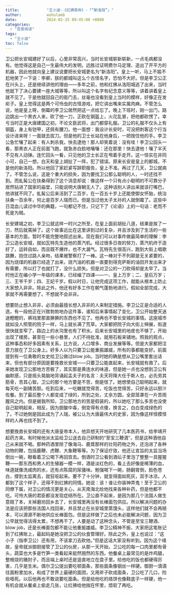 ```yaml
---
title:            "王小波-《红拂夜奔》-「“新洛阳”」"
author:           wuhulamb
date:             2024-02-25 09:45:00 +0800
categories:
  - "吾爱阅读"
tags:
  - "王小波"
toc: false
---
```


卫公把长安城建好了以后，心里非常高兴，当时长安城崭新崭新，一点毛病都没有。他觉得这是自己一生最伟大的发明，远胜过证明费尔马定理、造出了开平方的机器，因此他就向皇上建议说要把长安城更名为“新洛阳”。皇上一听，马上不尴不尬地<!--more-->笑了一下说：李卿，朕的都城叫这么个古怪名字，恐怕不大好。但是李卫公正在兴头上，还是继续讲他的理由——多年之前，他和红拂从洛阳城逃了出来，当时他就下了决心要建一座大城等等，所以叫这个名字有纪念意义等等，讲着讲着皇上就不见了。于是他就回自己的衙门去，丝毫也没看到皇上当时的模样，好像正在发疟子。皇上觉得这是两个可怜虫的古怪游戏，把它讲出嘴来实属肉麻。不管怎么说，他是皇上呀，倒霉的李卫公居然把这一点给忘了。晚上下班时，刚一出门，路边跳出一个黑衣人来，砍了他一刀，正砍在钢盔上，火花乱冒，把他都砍愣了。幸亏当时正是大唐建国之初，不论文臣武将，出门都穿礼服。卫公的礼服不仅头上有钢盔，身上有铠甲，还佩有腰刀。他一面想：我设计长安时，可没把刺客这个行当设计进来呀！一面就去拔刀。但是他的卫士长站在他身后，一把按住他的手。李卫公急忙嚷了起来：有人刺杀我，快去逮他！那人却笑着说：没有哇！李卫公回头一看，那黑衣人正在前面飞跑，就急赤白脸地嚷嚷：还在那里！快去逮他！嚷了半天不见有人动弹。连忙回头一看，只见他的卫士长正在甩着手走开。这一惊实在非同小可，自己一想，白天和皇上胡扯了一阵，犯了错误。原来长安是皇上的都城，不是他的新洛阳。所以他回了家赶紧写辞职报告，皇上不准。再过了几天，卫公就病了。不管怎么说，这是个重大的损失，因为要找卫公那么聪明的人，一时还找不到。而虬髯公在扶桑得到了这个消息却说：像这样一个只有点小聪明的不可靠分子居然钻进了国家的庙堂，只能说明大唐朝无人了。这种话别人讲出来就该打嘴巴，他讲就不同了。虬髯公后来活到了二百岁，在一百五十岁上还能使御女怀胎，统治扶桑一百余年，何止是百岁人瑞而已。但是当过他太子太孙的人就倒霉了。这些中日混血儿读过中华的典籍，一句都记不住，只记下了《论语》上的一句话：老而不死是为贼。

长安建城之初，李卫公就这样一时兴之所至，在皇上面前胡扯八道，结果是挨了一刀，然后就蔫掉了。这个故事远比在这里讲到过的复杂，并且涉及到了生活的一些基本的方面，暂时不能完整地叙述出来。现在我们可以对事件做最简单的理解：李卫公造长安城，就如瓦特先生造他的蒸汽机。经过很多日夜的努力，蒸汽机终于造好了，运转自如，而且既不爆炸，也不大漏气。瓦特先生很高兴，跑到大街上唱歌跳舞，抱住过路人亲吻，结果被警察打了一棒。这一棒对于不列颠是无关紧要的，因为烧煤的机器已经造了出来，烧汽油的机器一直要到得克萨斯的油田开发出来才有需要，所以打了也就打了，没什么损失。但是对卫公的一刀砍得却是太早了。当时他正在编小学一年级的课本，已经编了四课——一、皇上万岁；二、皇后万岁；三、王爷千岁；四、王妃千岁。假以时日，让他完成这项工作，就能从根本上防止大家想入非非。除此之外，他还有好多工作在朝气蓬勃地进行。假如全部完成，大家就不再需要想了。不想就不会非非。

想要防止想入非非，必须由最擅长想入非非的人来制定措施。李卫公正是合适的人选，有一段他正在兴致勃勃地办这件事，谁知后来事情起了变化，卫公开始整天迷迷瞪瞪的，裤裆里那直撅撅的东西也不见了。他再也不管长安城的事情。这座城市就如没人照管的院子一样，马上就长满了荒草。大家都把院子向大街上伸展，街道很快就变窄了，路边上的水沟里也有了积水。后来长安城里的地皮也不够了，开始出现了楼房。甚至在一些小巷里，人们不待批准，就用石板来铺地。照我的观点，这种事态和好多因素有关系，比方说，人口增多、商业发展等等。但是大家都把注意力放在了卫公身上。好多人以为只要卫公能重振雄威，所有的事都能变好。前面提到有一位勇敢的女史给卫公做过blow job。当时她的确是想从卫公嘴里套出话来，但也有部分原因是要挽救长安城——只要卫公能直起来，长安城就有救了。后来她发现卫公那地方苦极了，其实那是黄连水的味道，但是她一点也没想到卫公有幽默感，只是摇头晃脑地背诵起孟夫子的名言：夫天将降大任于斯人也，必先劳其筋骨，苦其心智。卫公的那个地方要是不苦，倒是怪了。她想使自己聪明起来，就每天吃一副猪苦胆。吃到后来，一吃糖就觉得苦，吃饭也觉得苦，只好永远以胆汁佐餐。到了最后整个人都变成了绿的，所到之处，丈余方圆，全部笼罩在一片苦雨腥风之内。但是据我所知，卫公那地方的苦是假装的，所以她吃了那么多苦也没使自己聪明起来，相反，因为胆酸中毒，倒变得有点傻，换言之，白白变成绿色的了。不过她倒是因此成为了人瑞，被公认为大唐最伟大的史家，因为像这样怪模怪样的人再也找不到了。

想要挽救长安城的还有大唐皇帝本人，他异想天开地研究了几本医药书，给李靖开起药方来。有时候他派太监给卫公送去自己研制的“至宝三鞭酒”，但是这种酒他自己从来就不喝。那种药酒里除了像海马、鹿茸那样的壮阳药物之外，还泡进了各种动物的鞭，包括鹿鞭、虎鞭、大象鞭等等。为了保证疗效，他还让宣旨的太监当场倒出一碗，眼看着卫公喝下再回宫去。倒酒时卫公看到酒坛子里泡了整整一具猩猩鞭——那东西和男人的生殖器一模一样，酒是淡红色的，看上去好像是稀薄的血，味道就像洗咸肉的水，还有点陈腐的尿骚味。勉强喝下一碗，肠翻胃倒，脸色苍白，撑到太监离去，就狂呕起来。要不了十分钟，就变得面如死灰，双手冰凉。人都到了这个样子，还得不到红拂的同情。她说：该！谁让你装神弄鬼！至于卫公的同僚下属，对卫公的情况更是关心，从天南海北给他找来各种补药，但是他都不吃。可怜大唐的君臣都没发现症结所在。卫公直不起来，是因为那几个法国人做生意赔了本，关掉磨坊回乡去了，长安城里再没有长棒面包供应。所以解决问题的办法是应该把那些法国人找回来，并且禁止在长安城里蒸馒头，这样他们就不会再赔本，可以源源不断地供应长棒面包。但是这样做了之后也未必能解决问题，因为卫公早就觉得活得太累，不想再干了。人要是动了这种念头，不管是至宝三鞭酒、blow job，还是长棒面包都不能让他重振雄威。李卫公精神不振，大家把这笔账记到了红拂账上，最起码是她没把卫公的伙食管理好。除此之外，皇上也说过：“这小子（指李卫公）还有用，不该拿刀去砍他。”但是这话大家没有听到。因为这个缘故，皇帝就派御厨接管了卫公的伙房，从那一天开始，卫公吃的每一口肉里都有骨头，蔬菜也大多是竹笋一类看起来挺然翘然的东西。他餐桌上最常见的是炸鸡腿，整根烧的猪肘子，而且端上桌时还是竖直地立在盘子里。给他吃的饭也都硬得厉害，几乎是生米。偶尔卫公提出要吃顿面条，那些面条像钢丝一样硬。御厨一滴滴往面粉里加水，和成了世界上最硬的面团，又用斧子砍成面条，卫公吃了几口，险些噎死。以后他再也不敢说要吃面条。但是给他吃的烙饼也像鞋底子一样硬，他一有机会就从餐桌上偷走几张，让红拂给他揣在怀里，焐软了再吃。
